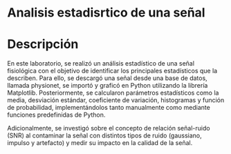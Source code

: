 # Analisis estadisrtico de una señal

# Descripción
En este laboratorio, se realizó un análisis estadístico de una señal fisiológica con el objetivo de identificar los principales estadísticos que la describen. Para ello, se descargó una señal desde una base de datos, llamada physionet, se importó y graficó en Python utilizando la librería Matplotlib. Posteriormente, se calcularon parámetros estadísticos como la media, desviación estándar, coeficiente de variación, histogramas y función de probabilidad, implementándolos tanto manualmente como mediante funciones predefinidas de Python.

Adicionalmente, se investigó sobre  el concepto de relación señal-ruido (SNR) al contaminar la señal con distintos tipos de ruido (gaussiano, impulso y artefacto) y medir su impacto en la calidad de la señal. 
